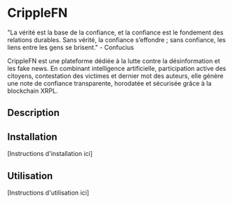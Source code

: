 # CrippleFN

"La vérité est la base de la confiance, et la confiance est le fondement des relations durables. Sans vérité, la confiance s’effondre ; sans confiance, les liens entre les gens se brisent." - Confucius

CrippleFN est une plateforme dédiée à la lutte contre la désinformation et les fake news. En combinant intelligence artificielle, participation active des citoyens, contestation des victimes et dernier mot des auteurs, elle génère une note de confiance transparente, horodatée et sécurisée grâce à la blockchain XRPL.

## Description



## Installation

[Instructions d'installation ici]

## Utilisation

[Instructions d'utilisation ici]
